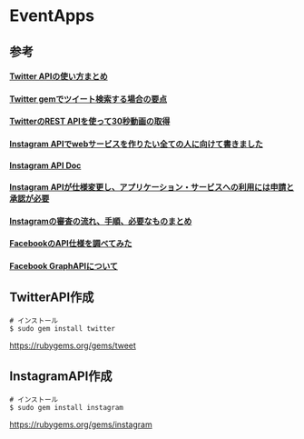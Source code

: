 # EventApps

## 参考
#### [Twitter APIの使い方まとめ](https://syncer.jp/twitter-api-matome)
#### [Twitter gemでツイート検索する場合の要点](http://qiita.com/riocampos/items/6999a52460dd7df941ea) 
#### [TwitterのREST APIを使って30秒動画の取得](http://blog.ecoteki.com/webservice/post-2529/)
#### [Instagram APIでwebサービスを作りたい全ての人に向けて書きました](https://syncer.jp/instagram-api-matome)
#### [Instagram API Doc](http://www.dcrew.jp/ja-instagram-api-doc-v1/index.php/locations)
#### [Instagram APIが仕様変更し、アプリケーション・サービスへの利用には申請と承認が必要](https://gist.github.com/hommaam/c8e2c3e4256971e30507)
#### [Instagramの審査の流れ、手順、必要なものまとめ](http://qiita.com/takashings/items/f03eb9e2ba343878d287)
#### [FacebookのAPI仕様を調べてみた](http://labs.septeni.co.jp/entry/20110218/1297994554)
#### [Facebook GraphAPIについて](http://bump.hatenablog.com/entry/2014/06/25/133056)

## TwitterAPI作成
```
# インストール
$ sudo gem install twitter
```
https://rubygems.org/gems/tweet

## InstagramAPI作成
```
# インストール
$ sudo gem install instagram
```
https://rubygems.org/gems/instagram
